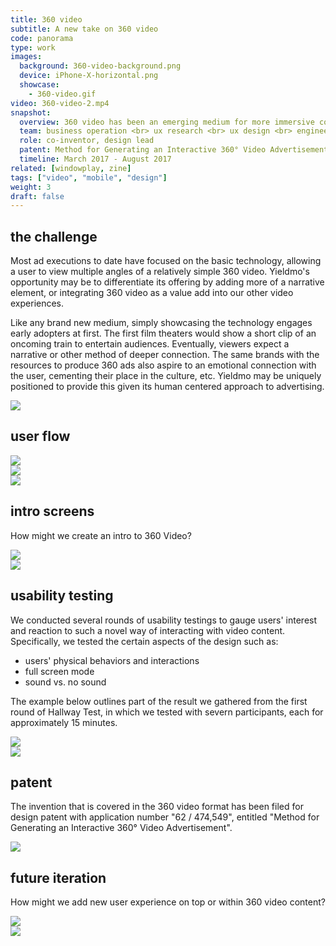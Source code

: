 ```yaml
---
title: 360 video
subtitle: A new take on 360 video
code: panorama
type: work
images:
  background: 360-video-background.png
  device: iPhone-X-horizontal.png
  showcase:
    - 360-video.gif
video: 360-video-2.mp4
snapshot:
  overview: 360 video has been an emerging medium for more immersive content experiences. It is currently the most accessible form of vitual reality technology (smartphone accessible, enhanced experience with google cardboard devices), bolstered by the relatively low cost 360 video cameras and well executed distribution platforms like Facebook and the New York Times.
  team: business operation <br> ux research <br> ux design <br> engineering <br> marketing <br> data insights
  role: co-inventor, design lead
  patent: Method for Generating an Interactive 360° Video Advertisement (us 62/474,549)
  timeline: March 2017 - August 2017
related: [windowplay, zine]
tags: ["video", "mobile", "design"]
weight: 3
draft: false
---
```


## the challenge

Most ad executions to date have focused on the basic technology, allowing a user to view multiple angles of a relatively simple 360 video. Yieldmo's opportunity may be to differentiate its offering by adding more of a narrative element, or integrating 360 video as a value add into our other video experiences.

Like any brand new medium, simply showcasing the technology engages early adopters at first. The first film theaters would show a short clip of an oncoming train to entertain audiences. Eventually, viewers expect a narrative or other method of deeper connection. The same brands with the resources to produce 360 ads also aspire to an emotional connection with the user, cementing their place in the culture, etc. Yieldmo may be uniquely positioned to provide this given its human centered approach to advertising.

<div><img src="/work/panorama/360-context.png"></div>

## user flow

<div><img src="/work/panorama/360-video-user-flow.png"></div>
<div><img src="/work/panorama/preview-tactic-flow.jpg"></div>
<div><img src="/work/panorama/engagement-tactic-screens.jpg"></div>

## intro screens

How might we create an intro to 360 Video?

<div><img src="/work/panorama/intro-screen-a.png"></div>
<div><img src="/work/panorama/intro-screen-b.png"></div>

## usability testing

We conducted several rounds of usability testings to gauge users' interest and reaction to such a novel way of interacting with video content. Specifically, we tested the certain aspects of the design such as:

- users' physical behaviors and interactions
- full screen mode
- sound vs. no sound

The example below outlines part of the result we gathered from the first round of Hallway Test, in which we tested with severn participants, each for approximately 15 minutes.

<div><img src="/work/panorama/mockup-w-hand.png"></div>
<div><img src="/work/panorama/hallway-testing.jpg"></div>

## patent

The invention that is covered in the 360 video format has been filed for design patent with application number "62 / 474,549", entitled "Method for Generating an Interactive 360° Video Advertisement".

<div><img src="/work/panorama/poster.png"></div>

## future iteration

How might we add new user experience on top or within 360 video content?

<div><img src="/work/panorama/360-windowplay.gif"></div>
<div><img src="/work/panorama/future-iteration.png"></div>




